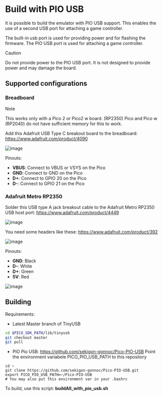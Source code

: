 # Build with PIO USB

It is possible to build the emulator with PIO USB support. This enables the use of a second USB port for attaching a game controller.

The built-in usb port is used for providing power and for flashing the firmware. The PIO USB port is used for attaching a game controller.

> [!CAUTION]
> Do not provide power to the PIO USB port. It is not designed to provide power and may damage the board.

## Supported configurations

### Breadboard

> [!NOTE]
> This works only with a Pico 2 or Pico2 w board. (RP2350)
> Pico and Pico w (RP2040) do not have sufficient memory for this to work.
 
Add this Adafruit USB Type C breakout board to the breadboard: https://www.adafruit.com/product/4090

![image](https://github.com/user-attachments/assets/417d49cd-94dd-4a6e-8e5f-ff2bfd65684e)


Pinouts:

- **VBUS**: Connect to VBUS or VSYS on the Pico
- **GND**: Connect to GND on the Pico
- **D+**: Connect to GPIO 20 on the Pico
- **D-**: Connect to GPIO 21 on the Pico


### Adafruit Metro RP2350

Solder this USB type A jack breakout cable to the Adafruit Metro RP2350 USB host port: https://www.adafruit.com/product/4449

![image](https://github.com/user-attachments/assets/4819f7c1-9759-4fc9-9452-e082d315efb2)

You need some headers like these: https://www.adafruit.com/product/392

![image](https://github.com/user-attachments/assets/62bba136-05e2-457b-b42d-a3990d11778e)


Pinouts:
- **GND**: Black
- **D-**: White
- **D+**: Green
- **5V**: Red

![image](https://github.com/user-attachments/assets/b05a4c47-cd3d-45f9-ab04-327c7a6136b9)

## Building

Requirements:

- Latest Master branch of TinyUSB

```bash
cd $PICO_SDK_PATH/lib/tinyusb
git checkout master
git pull
```

- PIO Pio USB: https://github.com/sekigon-gonnoc/Pico-PIO-USB Point the environment variabele PICO_PIO_USB_PATH to this repository

```
cd ~
git clone https://github.com/sekigon-gonnoc/Pico-PIO-USB.git
export PICO_PIO_USB_PATH=~/Pico-PIO-USB
# You may also put this environment var in your .bashrc
```

To build, use this script: **buildAll_with_pio_usb.sh**


